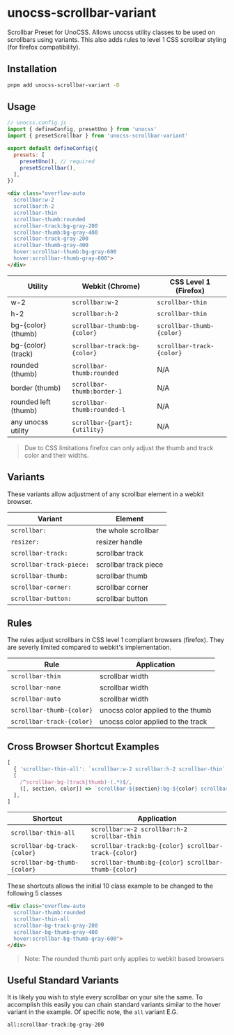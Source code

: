 # unocss-scrollbar-variant

Scrollbar Preset for UnoCSS. Allows unocss utility classes to be used on scrollbars using variants. This also adds rules to level 1 CSS scrollbar styling (for firefox compatibility).

## Installation

```bash
pnpm add unocss-scrollbar-variant -D
```

## Usage

```js
// unocss.config.js
import { defineConfig, presetUno } from 'unocss'
import { presetScrollbar } from 'unocss-scrollbar-variant'

export default defineConfig({
  presets: [
    presetUno(), // required
    presetScrollbar(),
  ],
})
```

```html
<div class="overflow-auto
  scrollbar:w-2
  scrollbar:h-2
  scrollbar-thin
  scrollbar-thumb:rounded
  scrollbar-track:bg-gray-200
  scrollbar-thumb:bg-gray-400
  scrollbar-track-gray-200
  scrollbar-thumb-gray-400
  hover:scrollbar-thumb:bg-gray-600
  hover:scrollbar-thumb-gray-600">
</div>
```

Utility              | Webkit (Chrome)              | CSS Level 1 (Firefox)
-------------------- | ---------------------------- | ---------------------
w-2                  | `scrollbar:w-2`              | `scrollbar-thin`
h-2                  | `scrollbar:h-2`              | `scrollbar-thin`
bg-{color} (thumb)   | `scrollbar-thumb:bg-{color}` | `scrollbar-thumb-{color}`
bg-{color} (track)   | `scrollbar-track:bg-{color}` | `scrollbar-track-{color}`
rounded   (thumb)    | `scrollbar-thumb:rounded`    | N/A
border (thumb)       | `scrollbar-thumb:border-1`   | N/A
rounded left (thumb) | `scrollbar-thumb:rounded-l`  | N/A
any unocss utility   | `scrollbar-{part}:{utility}` | N/A

> Due to CSS limitations firefox can only adjust the thumb and track color and their widths.

## Variants

These variants allow adjustment of any scrollbar element in a webkit browser.

Variant                  | Element
------------------------ | -------------------
`scrollbar:`             | the whole scrollbar
`resizer:`               | resizer handle
`scrollbar-track:`       | scrollbar track
`scrollbar-track-piece:` | scrollbar track piece
`scrollbar-thumb:`       | scrollbar thumb
`scrollbar-corner:`      | scrollbar corner
`scrollbar-button:`      | scrollbar button

## Rules

The rules adjust scrollbars in CSS level 1 compliant browsers (firefox). They are severly limited compared to webkit's implementation.

Rule                      | Application
------------------------- | ---------------
`scrollbar-thin`          | scrollbar width
`scrollbar-none`          | scrollbar width
`scrollbar-auto`          | scrollbar width
`scrollbar-thumb-{color}` | unocss color applied to the thumb
`scrollbar-track-{color}` | unocss color applied to the track

## Cross Browser Shortcut Examples

```js
[
  { 'scrollbar-thin-all': `scrollbar:w-2 scrollbar:h-2 scrollbar-thin` },
  [
    /^scrollbar-bg-(track|thumb)-(.*)$/,
    ([, section, color]) => `scrollbar-${section}:bg-${color} scrollbar-${section}-${color}`
  ],
]
```

Shortcut                     | Application
---------------------------- | -----------
`scrollbar-thin-all`         | `scrollbar:w-2 scrollbar:h-2 scrollbar-thin`
`scrollbar-bg-track-{color}` | `scrollbar-track:bg-{color} scrollbar-track-{color}`
`scrollbar-bg-thumb-{color}` | `scrollbar-thumb:bg-{color} scrollbar-thumb-{color}`

These shortcuts allows the initial 10 class example to be changed to the following 5 classes

```html
<div class="overflow-auto
  scrollbar-thumb:rounded
  scrollbar-thin-all
  scrollbar-bg-track-gray-200
  scrollbar-bg-thumb-gray-400
  hover:scrollbar-bg-thumb-gray-600">
</div>
```

> Note: The rounded thumb part only applies to webkit based browsers


## Useful Standard Variants

It is likely you wish to style every scrollbar on your site the same. To accomplish this easily you can chain standard variants similar to the hover variant in the example. Of specific note, the `all` variant E.G.

`all:scrollbar-track:bg-gray-200`